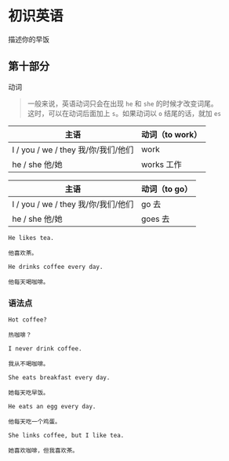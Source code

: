 # 初识英语

描述你的早饭

## 第十部分

动词

> 一般来说，英语动词只会在出现 `he` 和 `she` 的时候才改变词尾。  
> 这时，可以在动词后面加上 `s`。如果动词以 `o` 结尾的话，就加 `es`

| 主语                                | 动词（to work） |
| ----------------------------------- | --------------- |
| I / you / we / they 我/你/我们/他们 | work            |
| he / she 他/她                      | works 工作      |

| 主语                                | 动词（to go） |
| ----------------------------------- | ------------- |
| I / you / we / they 我/你/我们/他们 | go 去         |
| he / she 他/她                      | goes 去       |

```text
He likes tea.

他喜欢茶。
```

```text
He drinks coffee every day.

他每天喝咖啡。
```

### 语法点

```text
Hot coffee?

热咖啡？
```

```text
I never drink coffee.

我从不喝咖啡。
```

```text
She eats breakfast every day.

她每天吃早饭。
```

```text
He eats an egg every day.

他每天吃一个鸡蛋。
```

```text
She links coffee, but I like tea.

她喜欢咖啡，但我喜欢茶。
```
